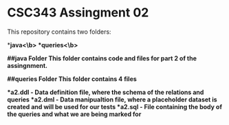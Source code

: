 CSC343 Assingment 02 
===============

This repository contains two folders:
 
*<b>java<\b>
*<b>queries<\b>
 
##java Folder
This folder contains code and files for part 2 of the assingnment.

##queries Folder
This folder contains 4 files

*a2.ddl - Data definition file, where the schema of the relations and queries
*a2.dml - Data manipualtion file, where a placeholder dataset is created and will be used for our tests
*a2.sql - File containing the body of the queries and what we are being marked for
 

